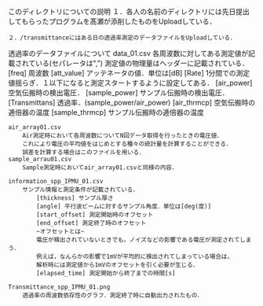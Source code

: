 このディレクトリについての説明
    １．各人の名前のディレクトリには先日提出してもらったプログラムを髙瀬が添削したものをUploadしている．

    ２．/transmittanceにはある日の透過率測定のデータファイルをUploadしている．

透過率のデータファイルについて
    data_01.csv
        各周波数に対してある測定値が記載されている(セパレータは",")
        測定値の物理量はヘッダーに記載されている．
        [freq] 周波数
        [att_value] アッテネータの値．単位は[dB]
        [Rate] 1分間での測定値揺らぎ．１以下になると測定スタートするように設定してある．
        [air_power] 空気伝搬時の検出電圧．
        [sample_power] サンプル伝搬時の検出電圧．
        [Transmittans] 透過率．(sample_power/air_power)
        [air_thrmcp] 空気伝搬時の逓倍器の温度
        [sample_thrmcp] サンプル伝搬時の逓倍器の温度

    air_array01.csv
        Air測定時において各周波数についてN回データ取得を行ったときの電圧値．
        これにより電圧の平均値をはじめとする種々の統計量を計算することができる．
        誤差を計算する場合はこのファイルを用いる．
    sample_arrau01.csv
        Sample測定時においてair_array01.csvと同様の内容．

    information_spp_IPMU_01.csv
        サンプル情報と測定条件が記載されている．
            [thickness] サンプル厚さ
            [angle] 平行波ビームに対するサンプル角度．単位は[deg(度)]
            [start_offset] 測定開始時のオフセット
            [end_offset] 測定終了時のオフセット
            ~オフセットとは~
            電圧が検出されていないときでも，ノイズなどの影響である電圧が測定されてしまう．
            例えば，なんらかの影響で1mVが平均的に検出されてしまっている場合は，
            解析時には測定値から1mVのオフセットを引く必要が生じる．
            [elapsed_time] 測定開始から終了までの時間[s]

    Transmittance_spp_IPMU_01.png
        透過率の周波数依存性のグラフ．測定終了時に自動出力されたもの．




